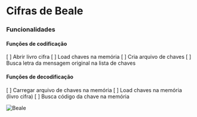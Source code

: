 # Cifras de Beale

### Funcionalidades

#### Funções de codificação

[ ] Abrir livro cifra
[ ] Load chaves na memória
[ ] Cria arquivo de chaves
[ ] Busca letra da mensagem original na lista de chaves

#### Funções de decodificação

[ ] Carregar arquivo de chaves na memória
[ ] Load chaves na memória (livro cifra)
[ ] Busca código da chave na memória


![Beale](https://user-images.githubusercontent.com/57672954/232651219-eaab62db-df86-4fea-aca0-d2f05a79e78a.jpg)
